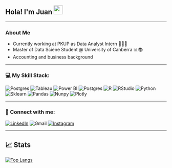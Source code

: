 ## Hola! I'm **Juan** <img src="https://raw.githubusercontent.com/syedareehaquasar/syedareehaquasar/master/gifs/Hi.gif" width="28px"></h1>
________________________________________________________________________________________________________________________________________________________________________________

### About Me
- Currently working at PKUP as Data Analyst Intern 👨🏻‍💻 
- Master of Data Sciene Student @ University of Canberra 📊📚
- Accounting and business background 
________________________________________________________________________________________________________________________________________________________________________________

### 💻 My Skill Stack:
![Postgres](https://img.shields.io/badge/PostgreSQL-316192?style=for-the-badge&logo=postgresql&logoColor=white!)
![Tableau](https://img.shields.io/badge/Tableau-E97627?style=for-the-badge&logo=Tableau&logoColor=white) 
![Power BI](https://img.shields.io/badge/PowerBI-F2C811?style=for-the-badge&logo=Power%20BI&logoColor=black) 
![Postgres](https://img.shields.io/badge/PostgreSQL-316192?style=for-the-badge&logo=postgresql&logoColor=white)
![R](https://img.shields.io/badge/r-%23276DC3.svg?style=for-the-badge&logo=r&logoColor=white) 
![RStudio](https://img.shields.io/badge/RStudio-75AADB?style=for-the-badge&logo=RStudio&logoColor=white) 
![Python](https://img.shields.io/badge/Python-3776AB?style=for-the-badge&logo=python&logoColor=white)
![Sklearn](https://img.shields.io/badge/scikit_learn-F7931E?style=for-the-badge&logo=scikit-learn&logoColor=white)
![Pandas](https://img.shields.io/badge/Pandas-2C2D72?style=for-the-badge&logo=pandas&logoColor=white)
![Nunpy](https://img.shields.io/badge/Numpy-777BB4?style=for-the-badge&logo=numpy&logoColor=white)
![Plotly](https://img.shields.io/badge/Plotly-239120?style=for-the-badge&logo=plotly&logoColor=white)


________________________________________________________________________________________________________________________________________________________________________________

### 📲 Connect with me:
[![LinkedIn](https://img.shields.io/badge/linkedin-%230077B5.svg?style=for-the-badge&logo=linkedin&logoColor=white)](https://www.linkedin.com/in/juancarlosguarino/)
 ![Gmail](https://img.shields.io/badge/guarinojuancarlos@gmail.com-D14836?style=for-the-badge&logo=gmail&logoColor=white)
[![Instagram](https://img.shields.io/badge/Instagram-%23E4405F.svg?style=for-the-badge&logo=Instagram&logoColor=white)](https://www.instagram.com/juannguarino/)

________________________________________________________________________________________________________________________________________________________________________________
## 📈 Stats 
[![Top Langs](https://github-readme-stats.vercel.app/api/top-langs/?username=juanguarino)](https://github.com/anuraghazra/github-readme-stats)

